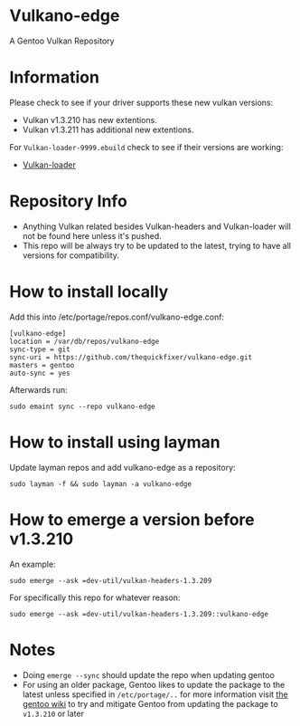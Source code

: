 # Vulkano-edge

A Gentoo Vulkan Repository

# Information

Please check to see if your driver supports these new vulkan versions:

- Vulkan v1.3.210 has new extentions.
- Vulkan v1.3.211 has additional new extentions.

For ```Vulkan-loader-9999.ebuild``` check to see if their versions are working:

- [Vulkan-loader](https://github.com/KhronosGroup/Vulkan-Loader/actions)

# Repository Info

- Anything Vulkan related besides Vulkan-headers and Vulkan-loader will not be found here unless it's pushed.
- This repo will be always try to be updated to the latest, trying to have all versions for compatibility.

# How to install locally

Add this into /etc/portage/repos.conf/vulkano-edge.conf:

```
[vulkano-edge]
location = /var/db/repos/vulkano-edge
sync-type = git
sync-uri = https://github.com/thequickfixer/vulkano-edge.git
masters = gentoo
auto-sync = yes
```
Afterwards run:

```
sudo emaint sync --repo vulkano-edge
```
# How to install using layman

Update layman repos and add vulkano-edge as a repository:

```
sudo layman -f && sudo layman -a vulkano-edge
```
# How to emerge a version before v1.3.210

An example:

```
sudo emerge --ask =dev-util/vulkan-headers-1.3.209
```

For specifically this repo for whatever reason:

```
sudo emerge --ask =dev-util/vulkan-headers-1.3.209::vulkano-edge
```

# Notes

- Doing ```emerge --sync``` should update the repo when updating gentoo
- For using an older package, Gentoo likes to update the package to the latest unless specified in ```/etc/portage/..``` for more information visit [the gentoo wiki](https://wiki.gentoo.org) to try and mitigate Gentoo from updating the package to ```v1.3.210``` or later
